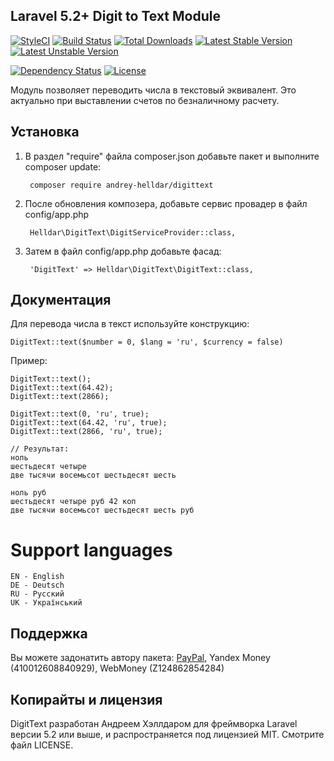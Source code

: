 ## Laravel 5.2+ Digit to Text Module

[![StyleCI](https://styleci.io/repos/45746985/shield)](https://styleci.io/repos/45746985)
[![Build Status](https://travis-ci.org/andrey-helldar/DigitText.svg?branch=master)](https://travis-ci.org/andrey-helldar/DigitText)
[![Total Downloads](https://poser.pugx.org/andrey-helldar/digittext/downloads)](https://packagist.org/packages/andrey-helldar/digittext)
[![Latest Stable Version](https://poser.pugx.org/andrey-helldar/digittext/v/stable)](https://packagist.org/packages/andrey-helldar/digittext)
[![Latest Unstable Version](https://poser.pugx.org/andrey-helldar/digittext/v/unstable)](https://packagist.org/packages/andrey-helldar/digittext)

[![Dependency Status](https://www.versioneye.com/php/andrey-helldar:digittext/dev-master/badge.svg)](https://www.versioneye.com/php/andrey-helldar:digittext/dev-master)
[![License](https://poser.pugx.org/andrey-helldar/digittext/license)](https://packagist.org/packages/andrey-helldar/digittext)

Модуль позволяет переводить числа в текстовый эквивалент. Это актуально при выставлении счетов по безналичному расчету.

## Установка

1. В раздел "require" файла composer.json добавьте пакет и выполните composer update:

        composer require andrey-helldar/digittext

2. После обновления композера, добавьте сервис провадер в файл config/app.php

        Helldar\DigitText\DigitServiceProvider::class,

3. Затем в файл config/app.php добавьте фасад:

        'DigitText' => Helldar\DigitText\DigitText::class,

## Документация

Для перевода числа в текст используйте конструкцию:

    DigitText::text($number = 0, $lang = 'ru', $currency = false)

Пример:

    DigitText::text();
    DigitText::text(64.42);
    DigitText::text(2866);

    DigitText::text(0, 'ru', true);
    DigitText::text(64.42, 'ru', true);
    DigitText::text(2866, 'ru', true);

    // Результат:
    ноль
    шестьдесят четыре
    две тысячи восемьсот шестьдесят шесть

    ноль руб
    шестьдесят четыре руб 42 коп
    две тысячи восемьсот шестьдесят шесть руб

# Support languages

    EN - English
    DE - Deutsch
    RU - Русский
    UK - Український


## Поддержка

Вы можете задонатить автору пакета: [PayPal](https://www.paypal.com/cgi-bin/webscr?cmd=_s-xclick&hosted_button_id=94B8LCPAPJ5VG), Yandex Money (410012608840929), WebMoney (Z124862854284)

## Копирайты и лицензия

DigitText разработан Андреем Хэллдаром для фреймворка Laravel версии 5.2 или выше, и распространяется под лицензией MIT. Смотрите файл LICENSE.
